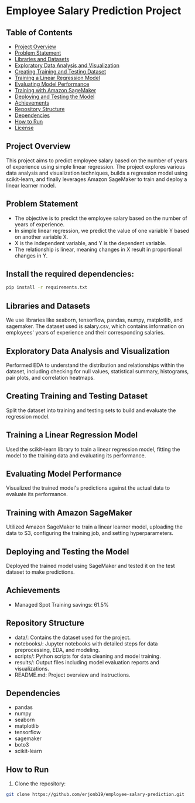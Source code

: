 # Employee Salary Prediction Project



## Table of Contents
- [Project Overview](#project-overview)
- [Problem Statement](#problem-statement)
- [Libraries and Datasets](#libraries-and-datasets)
- [Exploratory Data Analysis and Visualization](#exploratory-data-analysis-and-visualization)
- [Creating Training and Testing Dataset](#creating-training-and-testing-dataset)
- [Training a Linear Regression Model](#training-a-linear-regression-model)
- [Evaluating Model Performance](#evaluating-model-performance)
- [Training with Amazon SageMaker](#training-with-amazon-sagemaker)
- [Deploying and Testing the Model](#deploying-and-testing-the-model)
- [Achievements](#achievements)
- [Repository Structure](#repository-structure)
- [Dependencies](#dependencies)
- [How to Run](#how-to-run)
- [License](#license)



## Project Overview



This project aims to predict employee salary based on the number of years of experience using simple linear regression. The project explores various data analysis and visualization techniques, builds a regression model using scikit-learn, and finally leverages Amazon SageMaker to train and deploy a linear learner model.



## Problem Statement



- The objective is to predict the employee salary based on the number of years of experience.
- In simple linear regression, we predict the value of one variable Y based on another variable X.
- X is the independent variable, and Y is the dependent variable.
- The relationship is linear, meaning changes in X result in proportional changes in Y.



## Install the required dependencies:
```bash
pip install -r requirements.txt
```


## Libraries and Datasets



We use libraries like seaborn, tensorflow, pandas, numpy, matplotlib, and sagemaker. The dataset used is salary.csv, which contains information on employees' years of experience and their corresponding salaries.



## Exploratory Data Analysis and Visualization



Performed EDA to understand the distribution and relationships within the dataset, including checking for null values, statistical summary, histograms, pair plots, and correlation heatmaps.



## Creating Training and Testing Dataset



Split the dataset into training and testing sets to build and evaluate the regression model.



## Training a Linear Regression Model



Used the scikit-learn library to train a linear regression model, fitting the model to the training data and evaluating its performance.



## Evaluating Model Performance



Visualized the trained model's predictions against the actual data to evaluate its performance.



## Training with Amazon SageMaker



Utilized Amazon SageMaker to train a linear learner model, uploading the data to S3, configuring the training job, and setting hyperparameters.



## Deploying and Testing the Model



Deployed the trained model using SageMaker and tested it on the test dataset to make predictions.



## Achievements



- Managed Spot Training savings: 61.5%



## Repository Structure



- data/: Contains the dataset used for the project.
- notebooks/: Jupyter notebooks with detailed steps for data preprocessing, EDA, and modeling.
- scripts/: Python scripts for data cleaning and model training.
- results/: Output files including model evaluation reports and visualizations.
- README.md: Project overview and instructions.



## Dependencies



- pandas
- numpy
- seaborn
- matplotlib
- tensorflow
- sagemaker
- boto3
- scikit-learn



## How to Run



1. Clone the repository:
```sh
git clone https://github.com/erjonb19/employee-salary-prediction.git
